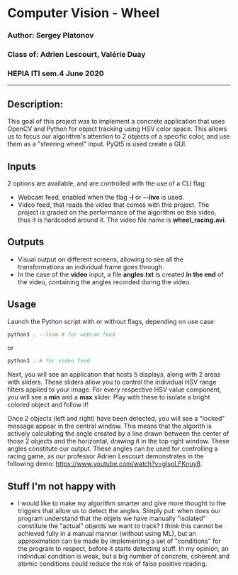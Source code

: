 # Computer Vision - Wheel
### Author: Sergey Platonov
### Class of: Adrien Lescourt,  Valérie Duay
### HEPIA ITI sem.4 June 2020
___
## Description:
This goal of this project was to implement a concrete application that uses OpenCV and Python for object tracking using HSV color space. This allows us to focus our algorithm's attention to 2 objects of a specific color, and use them as a "steering wheel" input. PyQt5 is used create a GUI.

## Inputs
2 options are available, and are controlled with the use of a CLI flag:
* Webcam feed, enabled when the flag __-l__ or __--live__ is used.
* Video feed, that reads the video that comes with this project. The project is graded on the performance of the algorithm on this video, thus it is hardcoded around it. The video file name is __wheel_racing.avi__.

## Outputs
* Visual output on different screens, allowing to see all the transformations an individual frame goes through.
* In the case of the __video__ input, a file __angles.txt__ is created __in the end__ of the video, containing the angles recorded during the video. 

## Usage
Launch the Python script with or without flags, depending on use case:
```bash
python3 . --live # for webcam feed
```
or
```bash
python3 . # for video feed
```

Next, you will see an application that hosts 5 displays, along with 2 areas with sliders. These sliders allow you to control the individual HSV range filters applied to your image. For every respective HSV value component, you will see a __min__ and a __max__ slider. Play with these to isolate a bright colored object and follow it!

Once 2 objects (left and right) have been detected, you will see a "locked" message appear in the central window. This means that the algorith is actively calculating the angle created by a line drawn between the center of those 2 objects and the horizontal, drawing it in the top right window. These angles constitute our output. These angles can be used for controlling a racing game, as our professor Adrien Lescourt demonstrates in the following demo: https://www.youtube.com/watch?v=glspLFKnuy8. 

## Stuff I'm not happy with
* I would like to make my algorithm smarter and give more thought to the triggers that allow us to detect the angles. Simply put: when does our program understand that the objets we have manually "isolated" constitute the "actual" objects we want to track? I think this cannot be achieved fully in a manual manner (without using ML), but an approximation can be made by implementing a set of "conditions" for the program to respect, before it starts detecting stuff. In my opinion, an individual condition is weak, but a big number of concrete, coherent and atomic conditions could reduce the risk of false positive reading.